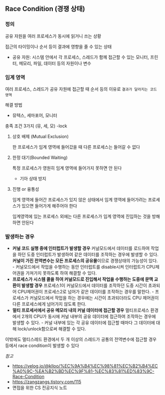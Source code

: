 ## Race Condition (경쟁 상태)

### 정의 

공유 자원을 여러 프로세스가 동시에 읽거니 쓰는 상황 

접근의 타이밍이나 순서 등이 결과에 영향을 줄 수 있는 상태

- 공유 자원: 시스템 안에서 각 프로세스, 스레드가 함께 접근할 수 있는 모니터, 프린터, 메모리, 파일, 데이터 등의 자원이나 변수



### 임계 영역

여러 프로세스, 스레드가 공유 자원에 접근할 때 순서 등의 이유로 `결과가 달라지는 코드 영역`

해결 방법

- 뮤텍스, 세마포어, 모니터

충족 조건 3가지 (뮤, 세, 모) -lock

1. 상호 배제 (Mutual Exclusion)

   한 프로세스가 임계 영역에 들어갔을 때 다른 프로세스는 들어갈 수 없다

2. 한정 대기(Bounded Waiting)

   특정 프로세스가 영원히 임계 영역에 들어가지 못하면 안 된다

   - 기아 상태 방지

3. 진행 or 융통성

   임계 영역에 들어간 프로세스가 있지 않은 상태에서 임계 영역에 들어가려는 프로세스가 있으면 들어가게 해주어야 한다

   임계영역에 있는 프로세스 외에는 다른 프로세스가 임계 영역에 진입하는 것을 방해하면 안된다



### 발생하는 경우

- **커널 코드 실행 중에 인터럽트가 발생할 경우**
  커널모드에서 데이터를 로드하여 작업을 하던 도중 인터럽트가 발생하여 같은 데이터를 조작하는 경우에 발생할 수 있다.
  **커널이 가진 전역변수는 모든 프로세스의 공유물**이므로 경쟁상태의 가능성이 있다.
  \- 커널모드에서 작업을 수행하는 동안 인터럽트를 disable시켜 인터럽트가 CPU제어권을 가져가지 못하도록 하여 해결할 수 있다.
- **프로세스가 시스템 콜을 하여 커널모드로 진입해서 작업을 수행하는 도중에 문맥 교환이 발생할 경우**
  프로세스1이 커널모드에서 데이터를 조작하던 도중 시간이 초과되어 CPU제어권이 프로세스2로 넘어가 같은 데이터를 조작하는 경우를 말한다.
  \- 프로세스가 커널모드에서 작업을 하는 경우에는 시간이 초과되더라도 CPU 제어권이 다른 프로세스에게 넘어가지 않도록 한다.
- **멀티 프로세서에서 공유 메모리 내의 커널 데이터에 접근할 경우**
  멀티프로세스 환경에서 2개의 CPU가 동시에 커널 내부의 공유 데이터에 접근하여 조작하는 경우에 발생할 수 있다.
  \- 커널 내부에 있는 각 공유 데이터에 접근할 때마다 그 데이터에 대해 lock/unlock함으로써 해결할 수 있다.

이밖에도 멀티스레드 환경에서 두 개 이상의 스레드가 공통의 전역변수에 접근할 경우 등에서 race condition이 발생할 수 있다



*참고*

- https://velog.io/@klloo/%EC%9A%B4%EC%98%81%EC%B2%B4%EC%A0%9C-%EA%B2%BD%EC%9F%81-%EC%83%81%ED%83%9C-Race-Condition
- https://zangzangs.tistory.com/115
- 면접을 위한 CS 전공지식 노트